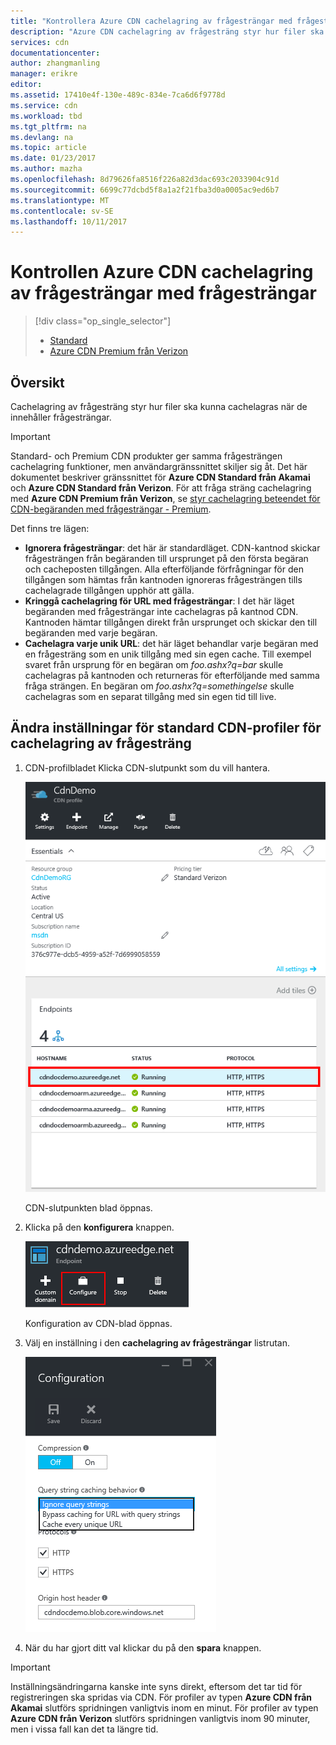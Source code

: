 ```yaml
---
title: "Kontrollera Azure CDN cachelagring av frågesträngar med frågesträngar | Microsoft Docs"
description: "Azure CDN cachelagring av frågesträng styr hur filer ska kunna cachelagras när de innehåller frågesträngar."
services: cdn
documentationcenter: 
author: zhangmanling
manager: erikre
editor: 
ms.assetid: 17410e4f-130e-489c-834e-7ca6d6f9778d
ms.service: cdn
ms.workload: tbd
ms.tgt_pltfrm: na
ms.devlang: na
ms.topic: article
ms.date: 01/23/2017
ms.author: mazha
ms.openlocfilehash: 8d79626fa8516f226a82d3dac693c2033904c91d
ms.sourcegitcommit: 6699c77dcbd5f8a1a2f21fba3d0a0005ac9ed6b7
ms.translationtype: MT
ms.contentlocale: sv-SE
ms.lasthandoff: 10/11/2017
---
```

# <a name="control-azure-cdn-caching-behavior-with-query-strings"></a>Kontrollen Azure CDN cachelagring av frågesträngar med frågesträngar
> [!div class="op_single_selector"]
> * [Standard](cdn-query-string.md)
> * [Azure CDN Premium från Verizon](cdn-query-string-premium.md)
> 
> 

## <a name="overview"></a>Översikt
Cachelagring av frågesträng styr hur filer ska kunna cachelagras när de innehåller frågesträngar.

> [!IMPORTANT]
> Standard- och Premium CDN produkter ger samma frågesträngen cachelagring funktioner, men användargränssnittet skiljer sig åt.  Det här dokumentet beskriver gränssnittet för **Azure CDN Standard från Akamai** och **Azure CDN Standard från Verizon**.  För att fråga sträng cachelagring med **Azure CDN Premium från Verizon**, se [styr cachelagring beteendet för CDN-begäranden med frågesträngar - Premium](cdn-query-string-premium.md).
> 
> 

Det finns tre lägen:

* **Ignorera frågesträngar**: det här är standardläget.  CDN-kantnod skickar frågesträngen från begäranden till ursprunget på den första begäran och cacheposten tillgången.  Alla efterföljande förfrågningar för den tillgången som hämtas från kantnoden ignoreras frågesträngen tills cachelagrade tillgången upphör att gälla.
* **Kringgå cachelagring för URL med frågesträngar**: I det här läget begäranden med frågesträngar inte cachelagras på kantnod CDN.  Kantnoden hämtar tillgången direkt från ursprunget och skickar den till begäranden med varje begäran.
* **Cachelagra varje unik URL**: det här läget behandlar varje begäran med en frågesträng som en unik tillgång med sin egen cache.  Till exempel svaret från ursprung för en begäran om *foo.ashx?q=bar* skulle cachelagras på kantnoden och returneras för efterföljande med samma fråga strängen.  En begäran om *foo.ashx?q=somethingelse* skulle cachelagras som en separat tillgång med sin egen tid till live.

## <a name="changing-query-string-caching-settings-for-standard-cdn-profiles"></a>Ändra inställningar för standard CDN-profiler för cachelagring av frågesträng
1. CDN-profilbladet Klicka CDN-slutpunkt som du vill hantera.
   
    ![CDN-profilen bladet-slutpunkter](./media/cdn-query-string/cdn-endpoints.png)
   
    CDN-slutpunkten blad öppnas.
2. Klicka på den **konfigurera** knappen.
   
    ![CDN-profilbladet hantera knappen](./media/cdn-query-string/cdn-config-btn.png)
   
    Konfiguration av CDN-blad öppnas.
3. Välj en inställning i den **cachelagring av frågesträngar** listrutan.
   
    ![CDN-frågesträng cachelagringsalternativ](./media/cdn-query-string/cdn-query-string.png)
4. När du har gjort ditt val klickar du på den **spara** knappen.

> [!IMPORTANT]
> Inställningsändringarna kanske inte syns direkt, eftersom det tar tid för registreringen ska spridas via CDN.  För profiler av typen <b>Azure CDN från Akamai</b> slutförs spridningen vanligtvis inom en minut.  För profiler av typen <b>Azure CDN från Verizon</b> slutförs spridningen vanligtvis inom 90 minuter, men i vissa fall kan det ta längre tid.
> 
> 

